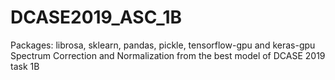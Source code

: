 # DCASE2019_ASC_1B
Packages: librosa, sklearn, pandas, pickle, tensorflow-gpu and keras-gpu \
Spectrum Correction and Normalization from the best model of DCASE 2019 task 1B
